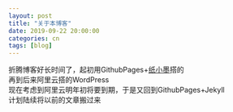 ```yaml
---
layout: post
title: "关于本博客"
date: 2019-09-22 20:00:00
categories: cn
tags: [blog]
---
```


折腾博客好长时间了，起初用GithubPages+[纸小墨](http://www.inkpaper.io/)搭的    
再到后来阿里云搭的WordPress    
现在考虑到阿里云明年初将要到期，于是又回到GithubPages+Jekyll   
计划陆续将以前的文章搬过来